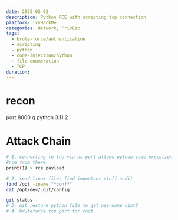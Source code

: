 ```yaml
---
date: 2025-02-02
description: Python RCE with scripting tcp connection
platform: TryHackMe
categories: Network, PrivEsc
tags:
  - brute-force/authentication
  - scripting
  - python
  - code-injection/python
  - file-enumeration
  - TCP 
duration:
---
```

# recon
port 8000 q
python 3.11.2

# Attack Chain 
```bash
# 1. connecting to the via nc port allows python code execution 
#rce from there
print(1) > rce payload

# 2. read linux files find important stuff audit
find /opt -iname "*conf*"
cat /opt/dev/.git/config

git status
# 3. git restore python file to get username hint? 
# 4. bruteforce tcp port for root


